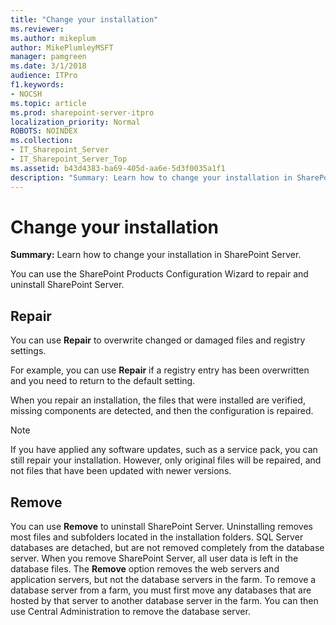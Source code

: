 ```yaml
---
title: "Change your installation"
ms.reviewer: 
ms.author: mikeplum
author: MikePlumleyMSFT
manager: pamgreen
ms.date: 3/1/2018
audience: ITPro
f1.keywords:
- NOCSH
ms.topic: article
ms.prod: sharepoint-server-itpro
localization_priority: Normal
ROBOTS: NOINDEX
ms.collection:
- IT_Sharepoint_Server
- IT_Sharepoint_Server_Top
ms.assetid: b43d4383-ba69-405d-aa6e-5d3f0035a1f1
description: "Summary: Learn how to change your installation in SharePoint Server."
---
```


# Change your installation

 **Summary:** Learn how to change your installation in SharePoint Server. 
  
You can use the SharePoint Products Configuration Wizard to repair and uninstall SharePoint Server.
  
## Repair

You can use **Repair** to overwrite changed or damaged files and registry settings. 
  
For example, you can use **Repair** if a registry entry has been overwritten and you need to return to the default setting. 
  
When you repair an installation, the files that were installed are verified, missing components are detected, and then the configuration is repaired.
  
> [!NOTE]
> If you have applied any software updates, such as a service pack, you can still repair your installation. However, only original files will be repaired, and not files that have been updated with newer versions. 
  
## Remove

You can use **Remove** to uninstall SharePoint Server. Uninstalling removes most files and subfolders located in the installation folders. SQL Server databases are detached, but are not removed completely from the database server. When you remove SharePoint Server, all user data is left in the database files. The **Remove** option removes the web servers and application servers, but not the database servers in the farm. To remove a database server from a farm, you must first move any databases that are hosted by that server to another database server in the farm. You can then use Central Administration to remove the database server. 
  

